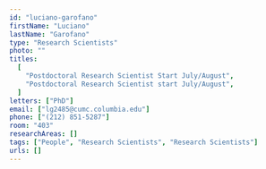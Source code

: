 ```yaml
---
id: "luciano-garofano"
firstName: "Luciano"
lastName: "Garofano"
type: "Research Scientists"
photo: ""
titles:
  [
    "Postdoctoral Research Scientist Start July/August",
    "Postdoctoral Research Scientist start July/August",
  ]
letters: ["PhD"]
email: ["lg2485@cumc.columbia.edu"]
phone: ["(212) 851-5287"]
room: "403"
researchAreas: []
tags: ["People", "Research Scientists", "Research Scientists"]
urls: []
---
```

